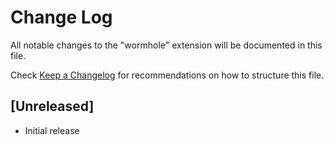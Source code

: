 # Change Log

All notable changes to the "wormhole" extension will be documented in this file.

Check [Keep a Changelog](http://keepachangelog.com/) for recommendations on how to structure this file.

## [Unreleased]

- Initial release
